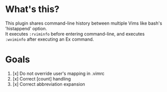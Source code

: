 # What's this?

This plugin shares command-line history between multiple Vims like bash's 'histappend' option.<br/>
It executes `:rviminfo` before entering command-line,
and executes `:wviminfo` after executing an Ex command.

# Goals

1. [x] Do not override user's mapping in .vimrc
2. [x] Correct [count] handling
3. [x] Correct abbreviation expansion
